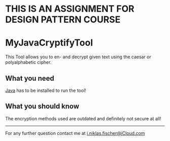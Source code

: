 # THIS IS AN ASSIGNMENT FOR DESIGN PATTERN COURSE

# MyJavaCryptifyTool

This Tool allows you to en- and decrypt given text using the caesar or polyalphabetic cipher.

## What you need

[Java](https://www.java.com/de/download/) has to be installed to run the tool!

## What you should know

The encryption methods used are outdated and definitely not secure at all!

---

For any further question contact me at [i.niklas.fischer@iCloud.com](mailto:i.niklas.fischer@iCloud.com)
